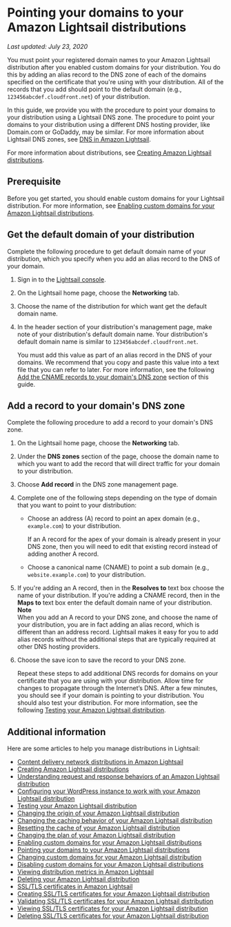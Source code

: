 # Pointing your domains to your Amazon Lightsail distributions<a name="amazon-lightsail-point-domain-to-distribution"></a>

 *Last updated: July 23, 2020* 

You must point your registered domain names to your Amazon Lightsail distribution after you enabled custom domains for your distribution\. You do this by adding an alias record to the DNS zone of each of the domains specified on the certificate that you're using with your distribution\. All of the records that you add should point to the default domain \(e\.g\., `123456abcdef.cloudfront.net`\) of your distribution\.

In this guide, we provide you with the procedure to point your domains to your distribution using a Lightsail DNS zone\. The procedure to point your domains to your distribution using a different DNS hosting provider, like Domain\.com or GoDaddy, may be similar\. For more information about Lightsail DNS zones, see [DNS in Amazon Lightsail](understanding-dns-in-amazon-lightsail.md)\.

For more information about distributions, see [Creating Amazon Lightsail distributions](amazon-lightsail-creating-content-delivery-network-distribution.md)\.

## Prerequisite<a name="point-domain-to-distribution-prerequisite"></a>

Before you get started, you should enable custom domains for your Lightsail distribution\. For more information, see [Enabling custom domains for your Amazon Lightsail distributions](amazon-lightsail-enabling-distribution-custom-domains.md)\.

## Get the default domain of your distribution<a name="get-distribution-default-domain-name"></a>

Complete the following procedure to get default domain name of your distribution, which you specify when you add an alias record to the DNS of your domain\.

1. Sign in to the [Lightsail console](https://lightsail.aws.amazon.com/)\.

1. On the Lightsail home page, choose the **Networking** tab\.

1. Choose the name of the distribution for which want get the default domain name\.

1. In the header section of your distribution's management page, make note of your distribution's default domain name\. Your distribution's default domain name is similar to `123456abcdef.cloudfront.net`\.

   You must add this value as part of an alias record in the DNS of your domains\. We recommend that you copy and paste this value into a text file that you can refer to later\. For more information, see the following [Add the CNAME records to your domain's DNS zone](amazon-lightsail-validating-a-distribution-certificate.md#add-distribution-certificate-cname-records) section of this guide\.

## Add a record to your domain's DNS zone<a name="add-distribution-alias-record-to-dns-zone"></a>

Complete the following procedure to add a record to your domain's DNS zone\.

1. On the Lightsail home page, choose the **Networking** tab\.

1. Under the **DNS zones** section of the page, choose the domain name to which you want to add the record that will direct traffic for your domain to your distribution\.

1. Choose **Add record** in the DNS zone management page\.

1. Complete one of the following steps depending on the type of domain that you want to point to your distribution:
   + Choose an address \(A\) record to point an apex domain \(e\.g\., `example.com`\) to your distribution\.

     If an A record for the apex of your domain is already present in your DNS zone, then you will need to edit that existing record instead of adding another A record\.
   + Choose a canonical name \(CNAME\) to point a sub domain \(e\.g\., `website.example.com`\) to your distribution\.

1. If you're adding an A record, then in the **Resolves to** text box choose the name of your distribution\. If you're adding a CNAME record, then in the **Maps to** text box enter the default domain name of your distribution\.
**Note**  
When you add an A record to your DNS zone, and choose the name of your distribution, you are in fact adding an alias record, which is different than an address record\. Lightsail makes it easy for you to add alias records without the additional steps that are typically required at other DNS hosting providers\.

1. Choose the save icon to save the record to your DNS zone\.

   Repeat these steps to add additional DNS records for domains on your certificate that you are using with your distribution\. Allow time for changes to propagate through the Internet’s DNS\. After a few minutes, you should see if your domain is pointing to your distribution\. You should also test your distribution\. For more information, see the following [Testing your Amazon Lightsail distribution](amazon-lightsail-testing-distribution.md)\.

## Additional information<a name="point-domain-to-distribution-additional-information"></a>

Here are some articles to help you manage distributions in Lightsail:
+ [Content delivery network distributions in Amazon Lightsail](amazon-lightsail-content-delivery-network-distributions.md)
+ [Creating Amazon Lightsail distributions](amazon-lightsail-creating-content-delivery-network-distribution.md)
+ [Understanding request and response behaviors of an Amazon Lightsail distribution](amazon-lightsail-distribution-request-and-response.md)
+ [Configuring your WordPress instance to work with your Amazon Lightsail distribution](amazon-lightsail-editing-wp-config-for-distribution.md)
+ [Testing your Amazon Lightsail distribution](amazon-lightsail-testing-distribution.md)
+ [Changing the origin of your Amazon Lightsail distribution](amazon-lightsail-changing-distribution-origin.md)
+ [Changing the caching behavior of your Amazon Lightsail distribution](amazon-lightsail-changing-default-cache-behavior.md)
+ [Resetting the cache of your Amazon Lightsail distribution](amazon-lightsail-resetting-distribution-cache.md)
+ [Changing the plan of your Amazon Lightsail distribution](amazon-lighstail-changing-distribution-plan.md)
+ [Enabling custom domains for your Amazon Lightsail distributions](amazon-lightsail-enabling-distribution-custom-domains.md)
+ [Pointing your domains to your Amazon Lightsail distributions](#amazon-lightsail-point-domain-to-distribution)
+ [Changing custom domains for your Amazon Lightsail distribution](amazon-lightsail-changing-distribution-custom-domains.md)
+ [Disabling custom domains for your Amazon Lightsail distributions](amazon-lightsail-disabling-distribution-custom-domains.md)
+ [Viewing distribution metrics in Amazon Lightsail](amazon-lightsail-viewing-distribution-health-metrics.md)
+ [Deleting your Amazon Lightsail distribution](amazon-lightsail-deleting-distribution.md)
+ [SSL/TLS certificates in Amazon Lightsail](understanding-tls-ssl-certificates-in-lightsail-https.md)
+ [Creating SSL/TLS certificates for your Amazon Lightsail distribution](amazon-lightsail-create-a-distribution-certificate.md)
+ [Validating SSL/TLS certificates for your Amazon Lightsail distribution](amazon-lightsail-validating-a-distribution-certificate.md)
+ [Viewing SSL/TLS certificates for your Amazon Lightsail distribution](amazon-lightsail-viewing-distribution-certificates.md)
+ [Deleting SSL/TLS certificates for your Amazon Lightsail distribution](amazon-lightsail-deleting-distribution-certificates.md)